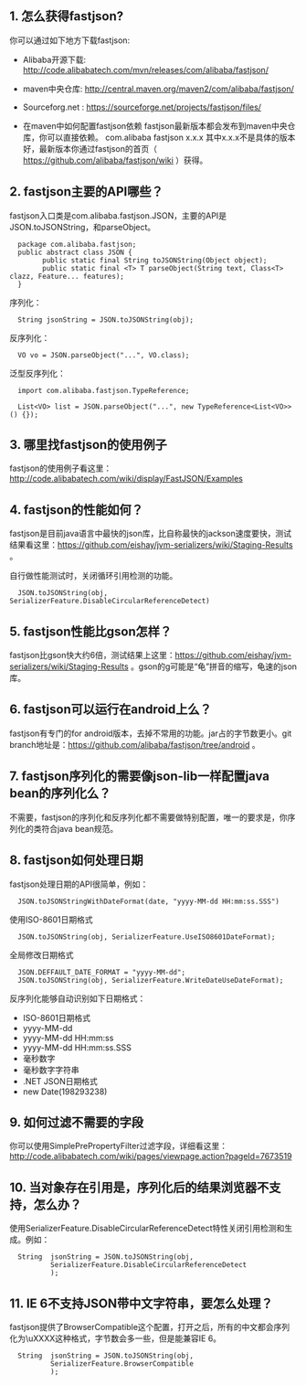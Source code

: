 ## 1. 怎么获得fastjson?
你可以通过如下地方下载fastjson:
* Alibaba开源下载: http://code.alibabatech.com/mvn/releases/com/alibaba/fastjson/
* maven中央仓库: http://central.maven.org/maven2/com/alibaba/fastjson/
* Sourceforg.net : https://sourceforge.net/projects/fastjson/files/

* 在maven中如何配置fastjson依赖
fastjson最新版本都会发布到maven中央仓库，你可以直接依赖。
    <dependency>
         <groupId>com.alibaba</groupId>
         <artifactId>fastjson</artifactId>
         <version>x.x.x</version>
    </dependency>
其中x.x.x不是具体的版本好，最新版本你通过fastjson的首页（ https://github.com/alibaba/fastjson/wiki ）获得。

## 2. fastjson主要的API哪些？
fastjson入口类是com.alibaba.fastjson.JSON，主要的API是JSON.toJSONString，和parseObject。

      package com.alibaba.fastjson;
      public abstract class JSON {
            public static final String toJSONString(Object object);
            public static final <T> T parseObject(String text, Class<T> clazz, Feature... features);
      }

序列化：

      String jsonString = JSON.toJSONString(obj);

反序列化：

      VO vo = JSON.parseObject("...", VO.class);

泛型反序列化：

      import com.alibaba.fastjson.TypeReference;
      
      List<VO> list = JSON.parseObject("...", new TypeReference<List<VO>>() {});

## 3. 哪里找fastjson的使用例子
fastjson的使用例子看这里：http://code.alibabatech.com/wiki/display/FastJSON/Examples

## 4. fastjson的性能如何？
fastjson是目前java语言中最快的json库，比自称最快的jackson速度要快，测试结果看这里：https://github.com/eishay/jvm-serializers/wiki/Staging-Results 。

自行做性能测试时，关闭循环引用检测的功能。

      JSON.toJSONString(obj, SerializerFeature.DisableCircularReferenceDetect)


## 5. fastjson性能比gson怎样？
fastjson比gson快大约6倍，测试结果上这里：https://github.com/eishay/jvm-serializers/wiki/Staging-Results 。gson的g可能是“龟”拼音的缩写，龟速的json库。

## 6. fastjson可以运行在android上么？
fastjson有专门的for android版本，去掉不常用的功能。jar占的字节数更小。git branch地址是：https://github.com/alibaba/fastjson/tree/android 。

## 7. fastjson序列化的需要像json-lib一样配置java bean的序列化么？
不需要，fastjson的序列化和反序列化都不需要做特别配置，唯一的要求是，你序列化的类符合java bean规范。

## 8. fastjson如何处理日期
fastjson处理日期的API很简单，例如：

      JSON.toJSONStringWithDateFormat(date, "yyyy-MM-dd HH:mm:ss.SSS")

使用ISO-8601日期格式
      
      JSON.toJSONString(obj, SerializerFeature.UseISO8601DateFormat);

全局修改日期格式

      JSON.DEFFAULT_DATE_FORMAT = "yyyy-MM-dd";
      JSON.toJSONString(obj, SerializerFeature.WriteDateUseDateFormat);

反序列化能够自动识别如下日期格式：
* ISO-8601日期格式
* yyyy-MM-dd
* yyyy-MM-dd HH:mm:ss
* yyyy-MM-dd HH:mm:ss.SSS
* 毫秒数字
* 毫秒数字字符串
* .NET JSON日期格式
* new Date(198293238)

## 9. 如何过滤不需要的字段
你可以使用SimplePrePropertyFilter过滤字段，详细看这里：http://code.alibabatech.com/wiki/pages/viewpage.action?pageId=7673519

## 10. 当对象存在引用是，序列化后的结果浏览器不支持，怎么办？
使用SerializerFeature.DisableCircularReferenceDetect特性关闭引用检测和生成。例如：

      String  jsonString = JSON.toJSONString(obj, 
              SerializerFeature.DisableCircularReferenceDetect
              );

## 11. IE 6不支持JSON带中文字符串，要怎么处理？
fastjson提供了BrowserCompatible这个配置，打开之后，所有的中文都会序列化为\uXXXX这种格式，字节数会多一些，但是能兼容IE 6。

      String  jsonString = JSON.toJSONString(obj, 
              SerializerFeature.BrowserCompatible
              );